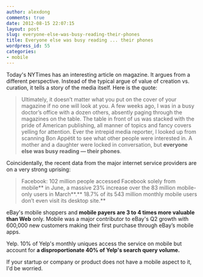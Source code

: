 ```yaml
---
author: alexdong
comments: true
date: 2012-08-15 22:07:15
layout: post
slug: everyone-else-was-busy-reading-their-phones
title: Everyone else was busy reading ... their phones
wordpress_id: 55
categories:
- mobile
---
```


Today's NYTimes has an interesting article on magazine. It argues from a different perspective. Instead of the typical argue of value of creation vs. curation, it tells a story of the media itself. Here is the quote:


> Ultimately, it doesn’t matter what you put on the cover of your magazine if no one will look at you. A few weeks ago, I was in a busy doctor’s office with a dozen others, absently paging through the magazines on the table. The table in front of us was stacked with the pride of American publishing, all manner of topics and fancy covers yelling for attention. Ever the intrepid media reporter, I looked up from scanning Bon Appétit to see what other people were interested in. A mother and a daughter were locked in conversation, but **everyone else was busy reading — their phones**.


Coincidentally, the recent data from the major internet service providers are on a very strong uprising:


> Facebook: 102 million people accessed Facebook solely from mobile** in June, a massive 23% increase over the 83 million mobile-only users in March**.** 18.7% of its 543 million monthly mobile users don’t even visit its desktop site.**

eBay's mobile shoppers and **mobile payers are 3 to 4 times more valuable than Web** only. Mobile was a major contributor to eBay's Q2 growth with 600,000 new customers making their first purchase through eBay’s mobile apps.

Yelp. 10% of Yelp's monthly uniques access the service on mobile but account for **a disproportionate 40% of Yelp's search query volume.**


If your startup or company or product does not have a mobile aspect to it, I'd be worried.
